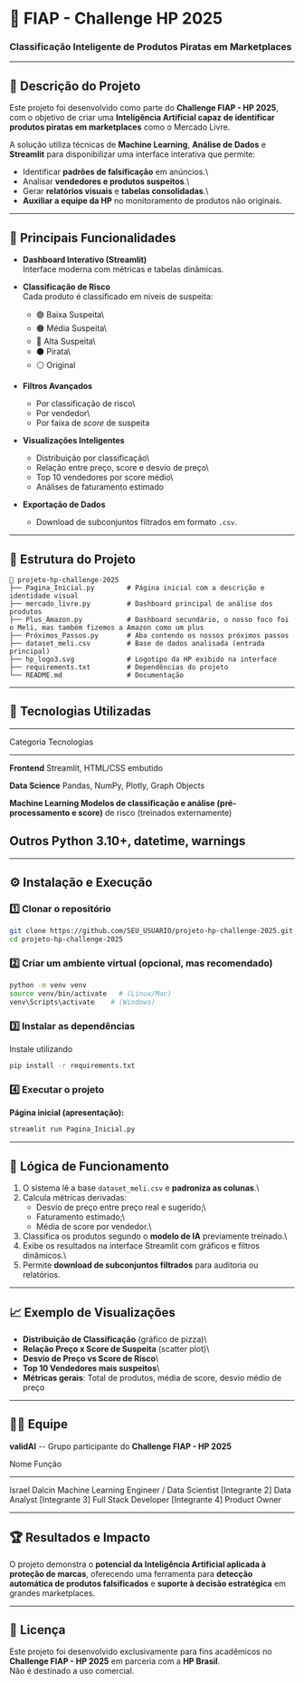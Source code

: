 # 🧠 FIAP - Challenge HP 2025

### Classificação Inteligente de Produtos Piratas em Marketplaces

------------------------------------------------------------------------

## 📘 Descrição do Projeto

Este projeto foi desenvolvido como parte do **Challenge FIAP - HP
2025**, com o objetivo de criar uma **Inteligência Artificial capaz de
identificar produtos piratas em marketplaces** como o Mercado Livre.

A solução utiliza técnicas de **Machine Learning**, **Análise de Dados**
e **Streamlit** para disponibilizar uma interface interativa que
permite:

-   Identificar **padrões de falsificação** em anúncios.\
-   Analisar **vendedores e produtos suspeitos**.\
-   Gerar **relatórios visuais** e **tabelas consolidadas**.\
-   **Auxiliar a equipe da HP** no monitoramento de produtos não
    originais.

------------------------------------------------------------------------

## 🚀 Principais Funcionalidades

-   **Dashboard Interativo (Streamlit)**\
    Interface moderna com métricas e tabelas dinâmicas.

-   **Classificação de Risco**\
    Cada produto é classificado em níveis de suspeita:

    -   🟢 Baixa Suspeita\
    -   🟠 Média Suspeita\
    -   🔴 Alta Suspeita\
    -   ⚫ Pirata\
    -   ⚪ Original

-   **Filtros Avançados**

    -   Por classificação de risco\
    -   Por vendedor\
    -   Por faixa de *score* de suspeita

-   **Visualizações Inteligentes**

    -   Distribuição por classificação\
    -   Relação entre preço, score e desvio de preço\
    -   Top 10 vendedores por score médio\
    -   Análises de faturamento estimado

-   **Exportação de Dados**

    -   Download de subconjuntos filtrados em formato `.csv`.

------------------------------------------------------------------------

## 🧩 Estrutura do Projeto

    📂 projeto-hp-challenge-2025
    ├── Pagina_Inicial.py        # Página inicial com a descrição e identidade visual
    ├── mercado_livre.py         # Dashboard principal de análise dos produtos
    ├── Plus_Amazon.py           # Dashboard secundário, o nosso foco foi o Meli, mas também fizemos a Amazon como um plus
    ├── Próximos_Passos.py       # Aba contendo os nossos próximos passos
    ├── dataset_meli.csv         # Base de dados analisada (entrada principal)
    ├── hp_logo3.svg             # Logotipo da HP exibido na interface
    ├── requirements.txt         # Dependências do projeto
    └── README.md                # Documentação

------------------------------------------------------------------------

## 🧱 Tecnologias Utilizadas

  -----------------------------------------------------------------------
  Categoria                          Tecnologias
  ---------------------------------- ------------------------------------
  **Frontend**                       Streamlit, HTML/CSS embutido

  **Data Science**                   Pandas, NumPy, Plotly, Graph Objects

  **Machine Learning                 Modelos de classificação e análise
  (pré-processamento e score)**      de risco (treinados externamente)

  **Outros**                         Python 3.10+, datetime, warnings
  -----------------------------------------------------------------------

------------------------------------------------------------------------

## ⚙️ Instalação e Execução

### 1️⃣ Clonar o repositório

``` bash
git clone https://github.com/SEU_USUARIO/projeto-hp-challenge-2025.git
cd projeto-hp-challenge-2025
```

### 2️⃣ Criar um ambiente virtual (opcional, mas recomendado)

``` bash
python -m venv venv
source venv/bin/activate   # (Linux/Mac)
venv\Scripts\activate    # (Windows)
```

### 3️⃣ Instalar as dependências

Instale utilizando
``` bash
pip install -r requirements.txt
```

### 4️⃣ Executar o projeto

**Página inicial (apresentação):**

``` bash
streamlit run Pagina_Inicial.py
```

------------------------------------------------------------------------

## 🧮 Lógica de Funcionamento

1.  O sistema lê a base `dataset_meli.csv` e **padroniza as colunas**.\
2.  Calcula métricas derivadas:
    -   Desvio de preço entre preço real e sugerido;\
    -   Faturamento estimado;\
    -   Média de score por vendedor.\
3.  Classifica os produtos segundo o **modelo de IA** previamente
    treinado.\
4.  Exibe os resultados na interface Streamlit com gráficos e filtros
    dinâmicos.\
5.  Permite **download de subconjuntos filtrados** para auditoria ou
    relatórios.

------------------------------------------------------------------------

## 📈 Exemplo de Visualizações

-   **Distribuição de Classificação** (gráfico de pizza)\
-   **Relação Preço x Score de Suspeita** (scatter plot)\
-   **Desvio de Preço vs Score de Risco**\
-   **Top 10 Vendedores mais suspeitos**\
-   **Métricas gerais**: Total de produtos, média de score, desvio médio
    de preço

------------------------------------------------------------------------

## 👩‍💻 Equipe

**validAI** -- Grupo participante do **Challenge FIAP - HP 2025**

  Nome               Função
  ------------------ --------------------------------------------
  Israel Dalcin      Machine Learning Engineer / Data Scientist
  \[Integrante 2\]   Data Analyst
  \[Integrante 3\]   Full Stack Developer
  \[Integrante 4\]   Product Owner

------------------------------------------------------------------------

## 🏆 Resultados e Impacto

O projeto demonstra o **potencial da Inteligência Artificial aplicada à
proteção de marcas**, oferecendo uma ferramenta para **detecção
automática de produtos falsificados** e **suporte à decisão
estratégica** em grandes marketplaces.

------------------------------------------------------------------------

## 📄 Licença

Este projeto foi desenvolvido exclusivamente para fins acadêmicos no
**Challenge FIAP - HP 2025** em parceria com a **HP Brasil**.\
Não é destinado a uso comercial.

